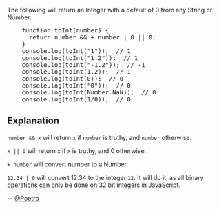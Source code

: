 The following will return an Integer with a default of 0 from any String or Number.

<pre lang="javascript">
    function toInt(number) {
      return number && + number | 0 || 0;
    }
    console.log(toInt("1"));  // 1
    console.log(toInt("1.2"));  // 1
    console.log(toInt("-1.2"));  // -1
    console.log(toInt(1.2));  // 1
    console.log(toInt(0));  // 0
    console.log(toInt("0"));  // 0
    console.log(toInt(Number.NaN));  // 0
    console.log(toInt(1/0));  // 0
</pre>

Explanation
--

`number && x` will return `x` if `number` is truthy, and `number` otherwise.

`x || 0` will return `x` if `x` is truthy, and 0 otherwise.

`+ number` will convert number to a Number.

`12.34 | 0` will convert 12.34 to the integer `12`. It will do it, as all binary operations can only be done on 32 bit integers in JavaScript.

-- [@Poetro](http://twitter.com/Poetro)
